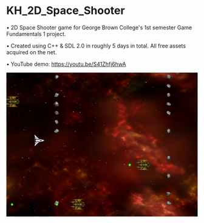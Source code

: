 # KH_2D_Space_Shooter
• 2D Space Shooter game for George Brown College's 1st semester Game Fundamentals 1 project.

• Created using C++ & SDL 2.0 in roughly 5 days in total. All free assets acquired on the net.

• YouTube demo: https://youtu.be/S41Zhfj6hwA

![](https://raw.githubusercontent.com/KojimaMcMaple/KH_2D_Space_Shooter/master/KH_2D_Space_Shooter_SNAPSHOT.jpg)


